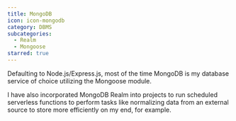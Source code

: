 ```yaml
---
title: MongoDB
icon: icon-mongodb
category: DBMS
subcategories:
  - Realm
  - Mongoose
starred: true
---
```

Defaulting to Node.js/Express.js, most of the time MongoDB is my database service of choice utilizing the Mongoose module. 

I have also incorporated MongoDB Realm into projects to run scheduled serverless functions to perform tasks like normalizing data from an external source to store more efficiently on my end, for example.